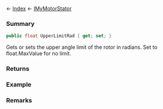 ← [Index](Api-Index) ← [IMyMotorStator](Sandbox.ModAPI.Ingame.IMyMotorStator)

### Summary

```csharp
public float UpperLimitRad { get; set; }
```

Gets or sets the upper angle limit of the rotor in radians. Set to float.MaxValue for no limit.

### Returns

### Example

### Remarks

